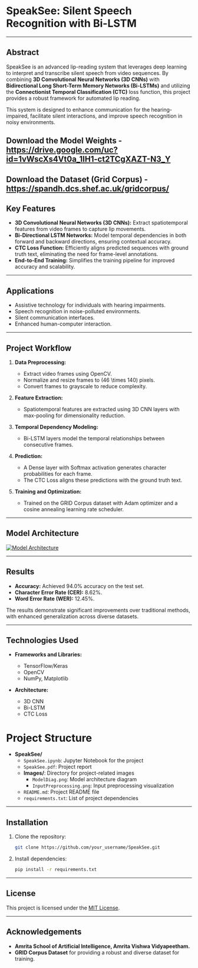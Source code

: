 # **SpeakSee: Silent Speech Recognition with Bi-LSTM**

---

## **Abstract**
SpeakSee is an advanced lip-reading system that leverages deep learning to interpret and transcribe silent speech from video sequences. By combining **3D Convolutional Neural Networks (3D CNNs)** with **Bidirectional Long Short-Term Memory Networks (Bi-LSTMs)** and utilizing the **Connectionist Temporal Classification (CTC)** loss function, this project provides a robust framework for automated lip reading.

This system is designed to enhance communication for the hearing-impaired, facilitate silent interactions, and improve speech recognition in noisy environments.

Download the Model Weights - https://drive.google.com/uc?id=1vWscXs4Vt0a_1IH1-ct2TCgXAZT-N3_Y 
---
Download the Dataset (Grid Corpus) - https://spandh.dcs.shef.ac.uk/gridcorpus/
---

## **Key Features**
- **3D Convolutional Neural Networks (3D CNNs):** Extract spatiotemporal features from video frames to capture lip movements.
- **Bi-Directional LSTM Networks:** Model temporal dependencies in both forward and backward directions, ensuring contextual accuracy.
- **CTC Loss Function:** Efficiently aligns predicted sequences with ground truth text, eliminating the need for frame-level annotations.
- **End-to-End Training:** Simplifies the training pipeline for improved accuracy and scalability.

---

## **Applications**
- Assistive technology for individuals with hearing impairments.
- Speech recognition in noise-polluted environments.
- Silent communication interfaces.
- Enhanced human-computer interaction.

---

## **Project Workflow**
1. **Data Preprocessing:**
   - Extract video frames using OpenCV.
   - Normalize and resize frames to \(46 \times 140\) pixels.
   - Convert frames to grayscale to reduce complexity.

2. **Feature Extraction:**
   - Spatiotemporal features are extracted using 3D CNN layers with max-pooling for dimensionality reduction.

3. **Temporal Dependency Modeling:**
   - Bi-LSTM layers model the temporal relationships between consecutive frames.

4. **Prediction:**
   - A Dense layer with Softmax activation generates character probabilities for each frame.
   - The CTC Loss aligns these predictions with the ground truth text.

5. **Training and Optimization:**
   - Trained on the GRID Corpus dataset with Adam optimizer and a cosine annealing learning rate scheduler.

---

## **Model Architecture**
[![Model Architecture](Images/ModelDiag.png)](Images/ModelDiag.png)

---

## **Results**
- **Accuracy:** Achieved 94.0% accuracy on the test set.
- **Character Error Rate (CER):** 8.62%.
- **Word Error Rate (WER):** 12.45%.

The results demonstrate significant improvements over traditional methods, with enhanced generalization across diverse datasets.

---

## **Technologies Used**
- **Frameworks and Libraries:**
  - TensorFlow/Keras
  - OpenCV
  - NumPy, Matplotlib

- **Architecture:**
  - 3D CNN
  - Bi-LSTM
  - CTC Loss

# Project Structure

- **SpeakSee/**
  - `SpeakSee.ipynb`: Jupyter Notebook for the project
  - `SpeakSee.pdf`: Project report
  - **Images/**: Directory for project-related images
    - `ModelDiag.png`: Model architecture diagram
    - `InputPreprocessing.png`: Input preprocessing visualization
  - `README.md`: Project README file
  - `requirements.txt`: List of project dependencies

---

## **Installation**
1. Clone the repository:
   ```bash
   git clone https://github.com/your_username/SpeakSee.git
   ```

3. Install dependencies:
   ```bash
   pip install -r requirements.txt
   ```

---

## **License**
This project is licensed under the [MIT License](LICENSE).

---

## **Acknowledgements**
- **Amrita School of Artificial Intelligence, Amrita Vishwa Vidyapeetham.**
- **GRID Corpus Dataset** for providing a robust and diverse dataset for training.
